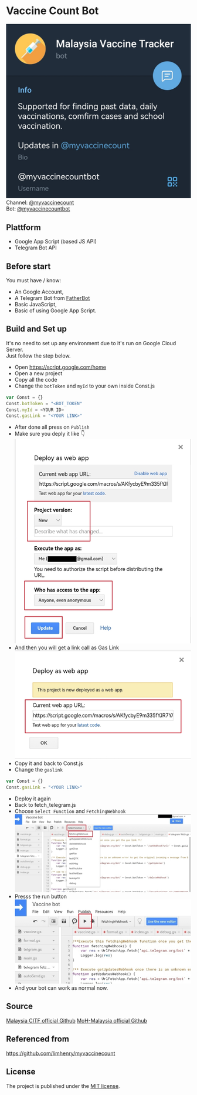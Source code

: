 # Vaccine Count Bot
![image](/function/assets/bot.jpg)
Channel: [@myvaccinecount](https://t.me/myvaccinecount)<br>
Bot: [@myvaccinecountbot](https://t.me/myvaccinecountbot) 

## Plattform
- Google App Script (based JS API)
- Telegram Bot API

## Before start
You must have / know:
- An Google Account, 
- A Telegram Bot from [FatherBot](https://t.me/@BotFather) 
- Basic JavaScript, 
- Basic of using Google App Script.

## Build and Set up
It's no need to set up any environment due to it's run on Google Cloud Server. <br>
Just follow the step below. <br>
- Open https://script.google.com/home
- Open a new project 
- Copy all the code 
- Change the `botToken` and `myId` to your own inside Const.js
``` javascript
var Const = {}
Const.botToken = "<BOT_TOKEN"
Const.myId = <YOUR ID>
Const.gasLink = "<YOUR LINK>" 
```
- After done all press on `Publish`
- Make sure you deply it like 👇
![image](/function/assets/deploy.jpg)
- And then you will get a link call as Gas Link
![image](/function/assets/deployed.jpg)
- Copy it and back to Const.js
- Change the `gaslink`
``` javascript
var Const = {}
Const.gasLink = "<YOUR LINK>" 
```
- Deploy it again
- Back to fetch_telegram.js
- Choose `Select Function` and `FetchingWebhook`
![image](/function/assets/fetch.jpg)
- Presss the run button 
![image](/function/assets/fetched.jpg)
- And your bot can work as normal now.
## Source
[Malaysia CITF official Github](https://github.com/CITF-Malaysia/citf-public/)
[MoH-Malaysia official Github](https://github.com/MoH-Malaysia/covid19-public)
## Referenced from
https://github.com/limhenry/myvaccinecount
## License
The project is published under the [MIT license](https://github.com/manho30/MyVaxCountBot/blob/main/LICENSE).
